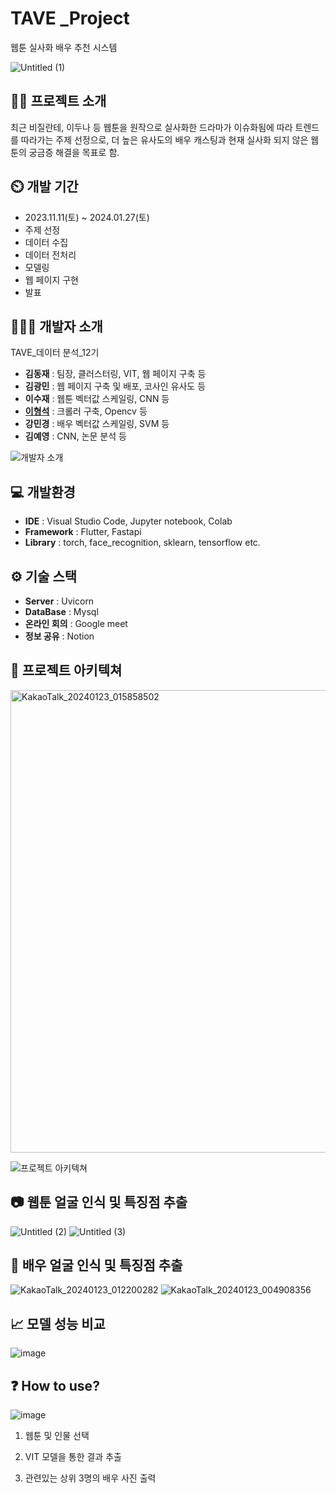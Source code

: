 # TAVE  _Project
웹툰 실사화 배우 추천 시스템


![Untitled (1)](https://github.com/maeseok/TAVE_Project/assets/87814233/8d33ed25-1433-44a7-b02a-ee1921e2f5d4)





## 👨‍🏫 프로젝트 소개
최근 비질란테, 이두나 등 웹툰을 원작으로 실사화한 드라마가 이슈화됨에 따라 트렌드를 따라가는 주제 선정으로, 더 높은 유사도의 배우 캐스팅과 현재 실사화 되지 않은 웹툰의 궁금증 해결을 목표로 함.

## ⏲️ 개발 기간 
- 2023.11.11(토) ~ 2024.01.27(토)
- 주제 선정
- 데이터 수집
- 데이터 전처리
- 모델링
- 웹 페이지 구현
- 발표
  
## 🧑‍🤝‍🧑 개발자 소개 
TAVE_데이터 분석_12기
- **김동재** : 팀장, 클러스터링, VIT, 웹 페이지 구축 등
- **김광민** : 웹 페이지 구축 및 배포, 코사인 유사도 등
- **이수재** : 웹툰 벡터값 스케일링, CNN 등
- **[이형석](https://blog.naver.com/mae_seok)** : 크롤러 구축, Opencv 등
- **강민경** : 배우 벡터값 스케일링, SVM 등
- **김예영** : CNN, 논문 분석 등

![개발자 소개](https://github.com/maeseok/TAVE_Project/assets/87814233/a60d25be-8afe-489e-bf8f-e8d8633fc487)

## 💻 개발환경
- **IDE** : Visual Studio Code, Jupyter notebook, Colab
- **Framework** : Flutter, Fastapi
- **Library** : torch, face_recognition, sklearn, tensorflow etc.

## ⚙️ 기술 스택
- **Server** : Uvicorn
- **DataBase** : Mysql
- **온라인 회의** : Google meet
- **정보 공유** : Notion

  
## 📝 프로젝트 아키텍쳐
<img width="740" alt="KakaoTalk_20240123_015858502" src="https://github.com/maeseok/TAVE_Project/assets/87814233/145ae90f-928c-4dee-96d9-acbbb54af0f2">


![프로젝트 아키텍쳐](https://github.com/maeseok/TAVE_Project/assets/87814233/a755947d-6fc9-4234-810e-0bd422c8aee5)



## 📷 웹툰 얼굴 인식 및 특징점 추출
![Untitled (2)](https://github.com/maeseok/TAVE_Project/assets/87814233/18a500d5-a8be-46ab-8bf1-3415cabf3cd8)
![Untitled (3)](https://github.com/maeseok/TAVE_Project/assets/87814233/292c0278-47d5-4d27-a3a9-962abc60191a)


## 🎥 배우 얼굴 인식 및 특징점 추출
![KakaoTalk_20240123_012200282](https://github.com/maeseok/TAVE_Project/assets/87814233/0dd1c737-bf5c-42f3-af71-347f2db8cc12)
![KakaoTalk_20240123_004908356](https://github.com/maeseok/TAVE_Project/assets/87814233/1077f7fa-22ac-47f2-83fc-883da8e2b8f3)


## 📈 모델 성능 비교
![image](https://github.com/maeseok/TAVE_Project/assets/87814233/5f0ae995-9906-4f91-9ad2-eca797f55aa2)


## ❓ How to use?
![image](https://github.com/maeseok/TAVE_Project/assets/87814233/6e0c6cd3-ef51-4480-961c-613314e1d525)



1. 웹툰 및 인물 선택

  
2. VIT 모델을 통한 결과 추출


3. 관련있는 상위 3명의 배우 사진 출력

